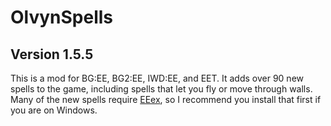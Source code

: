 # OlvynSpells
## Version 1.5.5

This is a mod for BG:EE, BG2:EE, IWD:EE, and EET. It adds over 90 new spells to the game, including spells that let you fly or move through walls. Many of the new spells require <a href='https://github.com/Bubb13/EEex'>EEex</a>, so I recommend you install that first if you are on Windows.